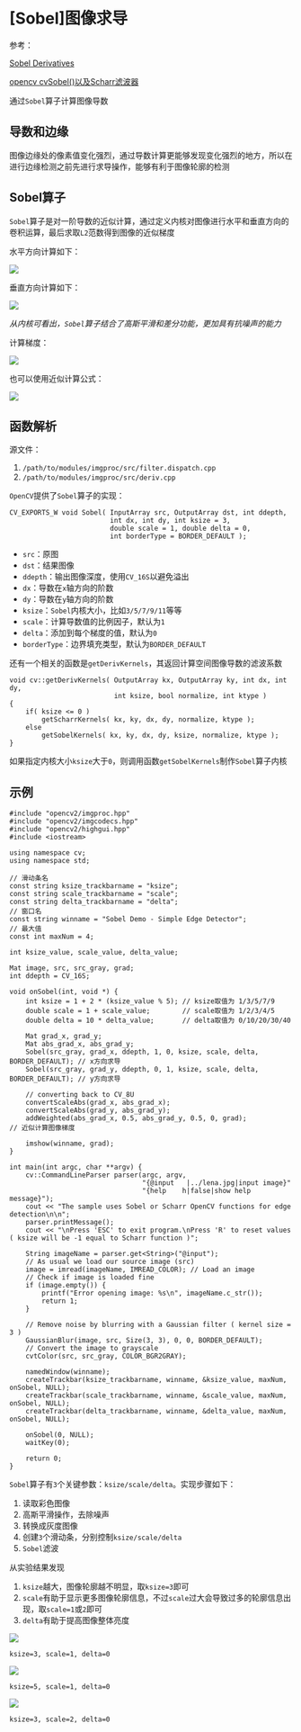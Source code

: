 
# [Sobel]图像求导

参考：

[Sobel Derivatives](https://docs.opencv.org/4.1.0/d2/d2c/tutorial_sobel_derivatives.html)

[opencv cvSobel()以及Scharr滤波器](https://blog.csdn.net/u012005313/article/details/46794743#commentBox)

通过`Sobel`算子计算图像导数

## 导数和边缘

图像边缘处的像素值变化强烈，通过导数计算更能够发现变化强烈的地方，所以在进行边缘检测之前先进行求导操作，能够有利于图像轮廓的检测

## Sobel算子

`Sobel`算子是对一阶导数的近似计算，通过定义内核对图像进行水平和垂直方向的卷积运算，最后求取`L2`范数得到图像的近似梯度

水平方向计算如下：

![](./imgs/sobel-horizontal.png)

垂直方向计算如下：

![](./imgs/sobel-vertical.png)

*从内核可看出，`Sobel`算子结合了高斯平滑和差分功能，更加具有抗噪声的能力*

计算梯度：

![](./imgs/gradient-compute.png)

也可以使用近似计算公式：

![](./imgs/gradient-like-compute.png)

## 函数解析

源文件：

1. `/path/to/modules/imgproc/src/filter.dispatch.cpp`
2. `/path/to/modules/imgproc/src/deriv.cpp`

`OpenCV`提供了`Sobel`算子的实现：

```
CV_EXPORTS_W void Sobel( InputArray src, OutputArray dst, int ddepth,
                         int dx, int dy, int ksize = 3,
                         double scale = 1, double delta = 0,
                         int borderType = BORDER_DEFAULT );
```

* `src`：原图
* `dst`：结果图像
* `ddepth`：输出图像深度，使用`CV_16S`以避免溢出
* `dx`：导数在`x`轴方向的阶数
* `dy`：导数在`y`轴方向的阶数
* `ksize`：`Sobel`内核大小，比如`3/5/7/9/11`等等
* `scale`：计算导数值的比例因子，默认为`1`
* `delta`：添加到每个梯度的值，默认为`0`
* `borderType`：边界填充类型，默认为`BORDER_DEFAULT`

还有一个相关的函数是`getDerivKernels`，其返回计算空间图像导数的滤波系数

```
void cv::getDerivKernels( OutputArray kx, OutputArray ky, int dx, int dy,
                          int ksize, bool normalize, int ktype )
{
    if( ksize <= 0 )
        getScharrKernels( kx, ky, dx, dy, normalize, ktype );
    else
        getSobelKernels( kx, ky, dx, dy, ksize, normalize, ktype );
}
```

如果指定内核大小`ksize`大于`0`，则调用函数`getSobelKernels`制作`Sobel`算子内核

## 示例

```
#include "opencv2/imgproc.hpp"
#include "opencv2/imgcodecs.hpp"
#include "opencv2/highgui.hpp"
#include <iostream>

using namespace cv;
using namespace std;

// 滑动条名
const string ksize_trackbarname = "ksize";
const string scale_trackbarname = "scale";
const string delta_trackbarname = "delta";
// 窗口名
const string winname = "Sobel Demo - Simple Edge Detector";
// 最大值
const int maxNum = 4;

int ksize_value, scale_value, delta_value;

Mat image, src, src_gray, grad;
int ddepth = CV_16S;

void onSobel(int, void *) {
    int ksize = 1 + 2 * (ksize_value % 5); // ksize取值为 1/3/5/7/9
    double scale = 1 + scale_value;        // scale取值为 1/2/3/4/5
    double delta = 10 * delta_value;       // delta取值为 0/10/20/30/40

    Mat grad_x, grad_y;
    Mat abs_grad_x, abs_grad_y;
    Sobel(src_gray, grad_x, ddepth, 1, 0, ksize, scale, delta, BORDER_DEFAULT); // x方向求导
    Sobel(src_gray, grad_y, ddepth, 0, 1, ksize, scale, delta, BORDER_DEFAULT); // y方向求导

    // converting back to CV_8U
    convertScaleAbs(grad_x, abs_grad_x);
    convertScaleAbs(grad_y, abs_grad_y);
    addWeighted(abs_grad_x, 0.5, abs_grad_y, 0.5, 0, grad);                     // 近似计算图像梯度

    imshow(winname, grad);
}

int main(int argc, char **argv) {
    cv::CommandLineParser parser(argc, argv,
                                 "{@input   |../lena.jpg|input image}"
                                 "{help    h|false|show help message}");
    cout << "The sample uses Sobel or Scharr OpenCV functions for edge detection\n\n";
    parser.printMessage();
    cout << "\nPress 'ESC' to exit program.\nPress 'R' to reset values ( ksize will be -1 equal to Scharr function )";

    String imageName = parser.get<String>("@input");
    // As usual we load our source image (src)
    image = imread(imageName, IMREAD_COLOR); // Load an image
    // Check if image is loaded fine
    if (image.empty()) {
        printf("Error opening image: %s\n", imageName.c_str());
        return 1;
    }

    // Remove noise by blurring with a Gaussian filter ( kernel size = 3 )
    GaussianBlur(image, src, Size(3, 3), 0, 0, BORDER_DEFAULT);
    // Convert the image to grayscale
    cvtColor(src, src_gray, COLOR_BGR2GRAY);

    namedWindow(winname);
    createTrackbar(ksize_trackbarname, winname, &ksize_value, maxNum, onSobel, NULL);
    createTrackbar(scale_trackbarname, winname, &scale_value, maxNum, onSobel, NULL);
    createTrackbar(delta_trackbarname, winname, &delta_value, maxNum, onSobel, NULL);

    onSobel(0, NULL);
    waitKey(0);

    return 0;
}
```

`Sobel`算子有`3`个关键参数：`ksize/scale/delta`。实现步骤如下：

1. 读取彩色图像
2. 高斯平滑操作，去除噪声
3. 转换成灰度图像
4. 创建`3`个滑动条，分别控制`ksize/scale/delta`
5. `Sobel`滤波

从实验结果发现

1. `ksize`越大，图像轮廓越不明显，取`ksize=3`即可
2. `scale`有助于显示更多图像轮廓信息，不过`scale`过大会导致过多的轮廓信息出现，取`scale=1`或`2`即可
3. `delta`有助于提高图像整体亮度

![](./imgs/sobel-1.png)

`ksize=3, scale=1, delta=0`

![](./imgs/sobel-2.png)

`ksize=5, scale=1, delta=0`

![](./imgs/sobel-3.png)

`ksize=3, scale=2, delta=0`